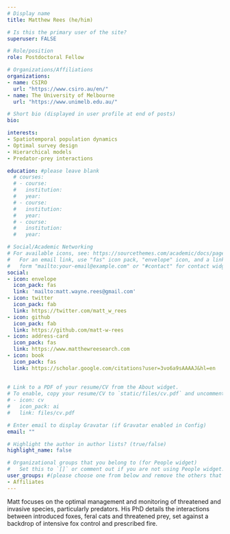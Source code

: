 ```yaml
---
# Display name
title: Matthew Rees (he/him)

# Is this the primary user of the site?
superuser: FALSE

# Role/position
role: Postdoctoral Fellow

# Organizations/Affiliations
organizations:
- name: CSIRO
  url: "https://www.csiro.au/en/"
- name: The University of Melbourne
  url: "https://www.unimelb.edu.au/"

# Short bio (displayed in user profile at end of posts)
bio:  

interests:
- Spatiotemporal population dynamics
- Optimal survey design
- Hierarchical models
- Predator-prey interactions

education: #please leave blank
  # courses:
  # - course:
  #   institution:
  #   year:
  # - course:
  #   institution:
  #   year:
  # - course:
  #   institution:
  #   year:

# Social/Academic Networking
# For available icons, see: https://sourcethemes.com/academic/docs/page-builder/#icons
#   For an email link, use "fas" icon pack, "envelope" icon, and a link in the
#   form "mailto:your-email@example.com" or "#contact" for contact widget.
social:
- icon: envelope
  icon_pack: fas
  link: 'mailto:matt.wayne.rees@gmail.com'
- icon: twitter
  icon_pack: fab
  link: https://twitter.com/matt_w_rees
- icon: github
  icon_pack: fab
  link: https://github.com/matt-w-rees
- icon: address-card
  icon_pack: fas
  link: https://www.matthewreesearch.com
- icon: book
  icon_pack: fas
  link: https://scholar.google.com/citations?user=3vo6a9sAAAAJ&hl=en
    
  
# Link to a PDF of your resume/CV from the About widget.
# To enable, copy your resume/CV to `static/files/cv.pdf` and uncomment the lines below.
# - icon: cv
#   icon_pack: ai
#   link: files/cv.pdf

# Enter email to display Gravatar (if Gravatar enabled in Config)
email: ""

# Highlight the author in author lists? (true/false)
highlight_name: false

# Organizational groups that you belong to (for People widget)
#   Set this to `[]` or comment out if you are not using People widget.
user_groups: #(please choose one from below and remove the others that aren't needed)
- Affiliates
---
```


Matt focuses on the optimal management and monitoring of threatened and invasive species, particularly predators. His PhD details the interactions between introduced foxes, feral cats and threatened prey, set against a backdrop of intensive fox control and prescribed fire. 
